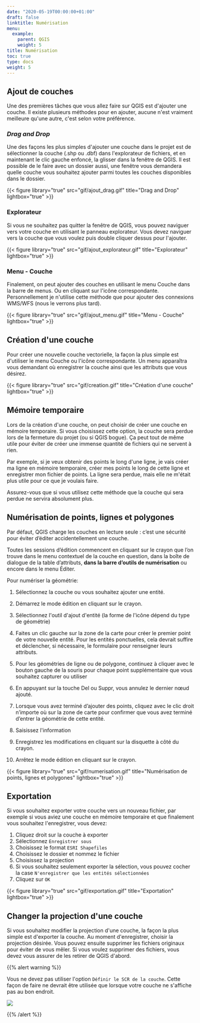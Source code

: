 ```yaml
---
date: "2020-05-19T00:00:00+01:00"
draft: false
linktitle: Numérisation
menu:
  example:
    parent: QGIS
    weight: 5
title: Numérisation
toc: true
type: docs
weight: 5
---
```


## Ajout de couches

 Une des premières tâches que vous allez faire sur QGIS est d'ajouter une couche. Il existe plusieurs méthodes pour en ajouter, aucune n'est vraiment meilleure qu'une autre, c'est selon votre préférence.
 
 
### *Drag and Drop*


Une des façons les plus simples d'ajouter une couche dans le projet est de sélectionner la couche (.shp ou .dbf) dans l'explorateur de fichiers, et en maintenant le clic gauche enfoncé, la glisser dans la fenêtre de QGIS. Il est possible de le faire avec un dossier aussi, une fenêtre vous demandera quelle couche vous souhaitez ajouter parmi toutes les couches disponibles dans le dossier.

{{< figure library="true" src="gif/ajout_drag.gif" title="Drag and Drop" lightbox="true" >}}

### Explorateur

Si vous ne souhaitez pas quitter la fenêtre de QGIS, vous pouvez naviguer vers votre couche en utilisant le panneau explorateur. Vous devez naviguer vers la couche que vous voulez puis double cliquer dessus pour l'ajouter.



{{< figure library="true" src="gif/ajout_explorateur.gif" title="Explorateur" lightbox="true" >}}

### Menu - Couche

Finalement, on peut ajouter des couches en utilisant le menu Couche dans la barre de menus. Ou en cliquant sur l'icône correspondante. Personnellement je n'utilise cette méthode que pour ajouter des connexions WMS/WFS (nous le verrons plus tard).


{{< figure library="true" src="gif/ajout_menu.gif" title="Menu - Couche" lightbox="true" >}}


## Création d'une couche

Pour créer une nouvelle couche vectorielle, la façon la plus simple est d'utiliser le menu Couche ou l'icône correspondante. Un menu apparaîtra vous demandant où enregistrer la couche ainsi que les attributs que vous désirez.


{{< figure library="true" src="gif/creation.gif" title="Création d'une couche" lightbox="true" >}}


## Mémoire temporaire

Lors de la création d'une couche, on peut choisir de créer une couche en mémoire temporaire. Si vous choisissez cette option, la couche sera perdue lors de la fermeture du projet (ou si QGIS bogue). Ça peut tout de même utile pour éviter de créer une immense quantité de fichiers qui ne servent à rien.

Par exemple, si je veux obtenir des points le long d'une ligne, je vais créer ma ligne en mémoire temporaire, créer mes points le long de cette ligne et enregistrer mon fichier de points. La ligne sera perdue, mais elle ne m'était plus utile pour ce que je voulais faire.

Assurez-vous que si vous utilisez cette méthode que la couche qui sera perdue ne servira absolument plus.




## Numérisation de points, lignes et polygones 


Par défaut, QGIS charge les couches en lecture seule : c’est une sécurité pour éviter d’éditer accidentellement une couche. 

Toutes les sessions d’édition commencent en cliquant sur le crayon que l’on trouve dans le menu contextuel de la couche en question, dans la boîte de dialogue de la table d’attributs, **dans la barre d’outils de numérisation** ou encore dans le menu Éditer.


Pour numériser la géométrie:

1. Sélectionnez la couche ou vous souhaitez ajouter une entité.

1. Démarrez le mode édition en cliquant sur le crayon.

1. Sélectionnez l'outil d'ajout d'entité (la forme de l'icône dépend du type de géométrie)

1. Faites un clic gauche sur la zone de la carte pour créer le premier point de votre nouvelle entité. Pour les entités ponctuelles, cela devrait suffire et déclencher, si nécessaire, le formulaire pour renseigner leurs attributs. 

1. Pour les géométries de ligne ou de polygone, continuez à cliquer avec le bouton gauche de la souris pour chaque point supplémentaire que vous souhaitez capturer ou utiliser

1. En appuyant sur la touche Del ou Suppr, vous annulez le dernier nœud ajouté.

1. Lorsque vous avez terminé d’ajouter des points, cliquez avec le clic droit n’importe où sur la zone de carte pour confirmer que vous avez terminé d’entrer la géométrie de cette entité.

1. Saisissez l'information

1. Enregistrez les modifications en cliquant sur la disquette à côté du crayon.
1. Arrêtez le mode édition en cliquant sur le crayon.



{{< figure library="true" src="gif/numerisation.gif" title="Numérisation de points, lignes et polygones" lightbox="true" >}}

## Exportation 

Si vous souhaitez exporter votre couche vers un nouveau fichier, par exemple si vous aviez une couche en mémoire temporaire et que finalement vous souhaitez l'enregistrer, vous devez:


1. Cliquez droit sur la couche à exporter
1. Sélectionnez `Enregistrer sous` 
1. Choisissez le format `ESRI Shapefiles`
1. Choisissez le dossier et nommez le fichier
1. Choisissez la projection
1. Si vous souhaitez seulement exporter la sélection, vous pouvez cocher la case `N'enregistrer que les entités sélectionnées`
1. Cliquez sur `OK`



{{< figure library="true" src="gif/exportation.gif" title="Exportation" lightbox="true" >}}

## Changer la projection d'une couche

Si vous souhaitez modifier la projection d'une couche, la façon la plus simple est d'exporter la couche. Au moment d'enregistrer, choisir la projection désirée. Vous pouvez ensuite supprimer les fichiers originaux pour éviter de vous mêler. Si vous voulez supprimer des fichiers, vous devez vous assurer de les retirer de QGIS d'abord.

{{% alert warning %}}

Vous ne devez pas utiliser l'option `Définir le SCR de la couche`. Cette façon de faire ne devrait être utilisée que lorsque votre couche ne s'affiche pas au bon endroit.

![](/img/img/misc/changer_projection_non.png)

{{% /alert %}}



